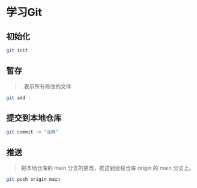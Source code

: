 # 学习Git

## 初始化
```bash
git init
```

## 暂存
> `.`表示所有修改的文件
```bash
git add .
```

## 提交到本地仓库
```bash
git commit -m "注释"
```

## 推送
> 把本地仓库的 main 分支的更改，推送到远程仓库 origin 的 main 分支上。
```bash
git push origin main
```